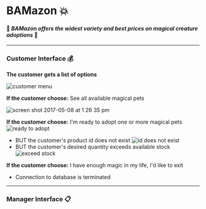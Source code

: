 # BAMazon :boom:
#### :dragon: *BAMazon offers the widest variety and best prices on magical creature adoptions* :dragon:
___
### Customer Interface :moneybag:
**The customer gets a list of options**

![customer menu](https://cloud.githubusercontent.com/assets/21952950/25815888/4977fd20-33f0-11e7-8967-09c2571f0354.png)

**If the customer choose:**
See all available magical pets

![screen shot 2017-05-08 at 1 26 35 pm](https://cloud.githubusercontent.com/assets/21952950/25816413/099529c4-33f2-11e7-99ec-2bf364993b3e.png)

**If the customer choose:**
I'm ready to adopt one or more magical pets
![ready to adopt](https://cloud.githubusercontent.com/assets/21952950/25816497/43cd3316-33f2-11e7-9636-e123eff295d4.png)
* BUT the customer's product id does not exist
![id does not exist](https://cloud.githubusercontent.com/assets/21952950/25816581/82c23a1c-33f2-11e7-853c-a68123140063.png)
* BUT the customer's desired quantity exceeds available stock
![exceed stock](https://cloud.githubusercontent.com/assets/21952950/25816654/bcda04a0-33f2-11e7-8fcf-6bf82415690d.png)

**If the customer choose:**
I have enough magic in my life, I'd like to exit
* Connection to database is terminated


___
### Manager Interface :clipboard:

